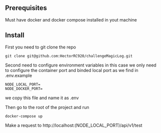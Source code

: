 ## Prerequisites
Must have docker and docker compose installed in yout machine
## Install
First you need to git clone the repo
```
git clone git@github.com:HectorRC920/challengeMagicLog.git
```
Second need to configure environment variables in this case we only need to configure the container port and binded local port as we find in .env.example
```
NODE_LOCAL_PORT=
NODE_DOCKER_PORT=
```
we copy this file and name it as .env

Then go to the root of the project and run
```
docker-compose up
```
Make a request to http://localhost:(NODE_LOCAL_PORT)/api/v1/test